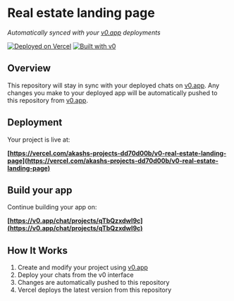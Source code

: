 # Real estate landing page

*Automatically synced with your [v0.app](https://v0.app) deployments*

[![Deployed on Vercel](https://img.shields.io/badge/Deployed%20on-Vercel-black?style=for-the-badge&logo=vercel)](https://vercel.com/akashs-projects-dd70d00b/v0-real-estate-landing-page)
[![Built with v0](https://img.shields.io/badge/Built%20with-v0.app-black?style=for-the-badge)](https://v0.app/chat/projects/qTbQzxdwI9c)

## Overview

This repository will stay in sync with your deployed chats on [v0.app](https://v0.app).
Any changes you make to your deployed app will be automatically pushed to this repository from [v0.app](https://v0.app).

## Deployment

Your project is live at:

**[https://vercel.com/akashs-projects-dd70d00b/v0-real-estate-landing-page](https://vercel.com/akashs-projects-dd70d00b/v0-real-estate-landing-page)**

## Build your app

Continue building your app on:

**[https://v0.app/chat/projects/qTbQzxdwI9c](https://v0.app/chat/projects/qTbQzxdwI9c)**

## How It Works

1. Create and modify your project using [v0.app](https://v0.app)
2. Deploy your chats from the v0 interface
3. Changes are automatically pushed to this repository
4. Vercel deploys the latest version from this repository